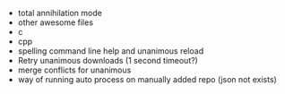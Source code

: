 - total annihilation mode
- other awesome files
 - c
 - cpp
- spelling command line help and unanimous reload
- Retry unanimous downloads (1 second timeout?)
- merge conflicts for unanimous
- way of running auto process on manually added repo (json not exists)
